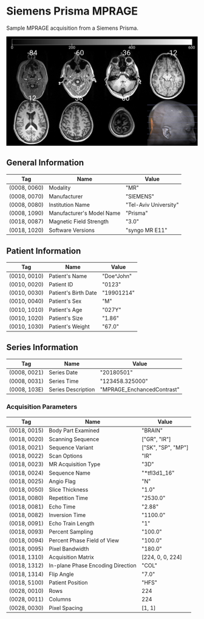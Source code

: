 # Siemens Prisma MPRAGE

Sample MPRAGE acquisition from a Siemens Prisma.

![Preview](preview.png)

## General Information

|      Tag     | Name                      | Value                 |
|:------------:|---------------------------|-----------------------|
| (0008, 0060) | Modality                  | "MR"                  |
| (0008, 0070) | Manufacturer              | "SIEMENS"             |
| (0008, 0080) | Institution Name          | "Tel-Aviv University" |
| (0008, 1090) | Manufacturer's Model Name | "Prisma"              |
| (0018, 0087) | Magnetic Field Strength   | "3.0"                 |
| (0018, 1020) | Software Versions         | "syngo MR E11"        |

## Patient Information

|      Tag     | Name                 | Value      |
|:------------:|----------------------|------------|
| (0010, 0010) | Patient's Name       | "Doe^John" |
| (0010, 0020) | Patient ID           | "0123"     |
| (0010, 0030) | Patient's Birth Date | "19901214" |
| (0010, 0040) | Patient's Sex        | "M"        |
| (0010, 1010) | Patient's Age        | "027Y"     |
| (0010, 1020) | Patient's Size       | "1.86"     |
| (0010, 1030) | Patient's Weight     | "67.0"     |

## Series Information

|      Tag     | Name               | Value                          |
|:------------:|--------------------|--------------------------------|
| (0008, 0021) | Series Date        | "20180501"                     |
| (0008, 0031) | Series Time        | "123458.325000"                |
| (0008, 103E) | Series Description | "MPRAGE_EnchancedContrast"     |

### Acquisition Parameters

|      Tag     | Name                              | Value              |
|:------------:|-----------------------------------|--------------------|
| (0018, 0015) | Body Part Examined                | "BRAIN"            |
| (0018, 0020) | Scanning Sequence                 | ["GR", "IR"]       |
| (0018, 0021) | Sequence Variant                  | ["SK", "SP", "MP"] |
| (0018, 0022) | Scan Options                      | "IR"               |
| (0018, 0023) | MR Acquisition Type               | "3D"               |
| (0018, 0024) | Sequence Name                     | "*tfl3d1_16"       |
| (0018, 0025) | Angio Flag                        | "N"                |
| (0018, 0050) | Slice Thickness                   | "1.0"              |
| (0018, 0080) | Repetition Time                   | "2530.0"           |
| (0018, 0081) | Echo Time                         | "2.88"             |
| (0018, 0082) | Inversion Time                    | "1100.0"           |
| (0018, 0091) | Echo Train Length                 | "1"                |
| (0018, 0093) | Percent Sampling                  | "100.0"            |
| (0018, 0094) | Percent Phase Field of View       | "100.0"            |
| (0018, 0095) | Pixel Bandwidth                   | "180.0"            |
| (0018, 1310) | Acquisition Matrix                | [224, 0, 0, 224]   |
| (0018, 1312) | In-plane Phase Encoding Direction | "COL"              |
| (0018, 1314) | Flip Angle                        | "7.0"              |
| (0018, 5100) | Patient Position                  | "HFS"              |
| (0028, 0010) | Rows                              | 224                |
| (0028, 0011) | Columns                           | 224                |
| (0028, 0030) | Pixel Spacing                     | [1, 1]             |